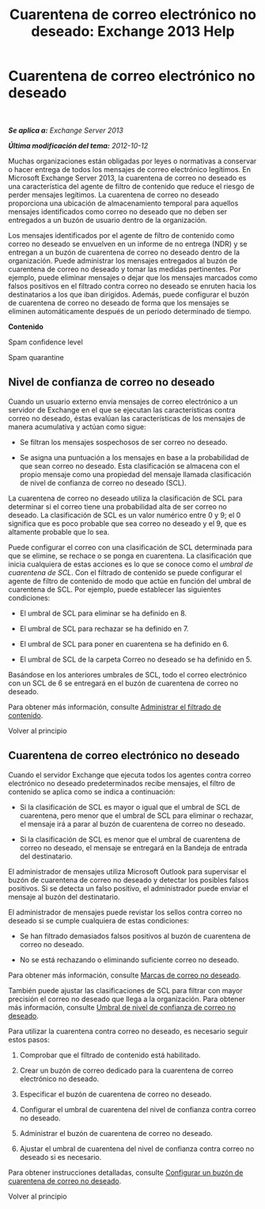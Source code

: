 ﻿---
title: 'Cuarentena de correo electrónico no deseado: Exchange 2013 Help'
TOCTitle: Cuarentena de correo electrónico no deseado
ms:assetid: 4535496f-de6a-43df-8e53-c9a97f65cccc
ms:mtpsurl: https://technet.microsoft.com/es-es/library/Aa997692(v=EXCHG.150)
ms:contentKeyID: 49895601
ms.date: 05/22/2018
mtps_version: v=EXCHG.150
ms.translationtype: MT
---

# Cuarentena de correo electrónico no deseado

 

_**Se aplica a:** Exchange Server 2013_

_**Última modificación del tema:** 2012-10-12_

Muchas organizaciones están obligadas por leyes o normativas a conservar o hacer entrega de todos los mensajes de correo electrónico legítimos. En Microsoft Exchange Server 2013, la cuarentena de correo no deseado es una característica del agente de filtro de contenido que reduce el riesgo de perder mensajes legítimos. La cuarentena de correo no deseado proporciona una ubicación de almacenamiento temporal para aquellos mensajes identificados como correo no deseado que no deben ser entregados a un buzón de usuario dentro de la organización.

Los mensajes identificados por el agente de filtro de contenido como correo no deseado se envuelven en un informe de no entrega (NDR) y se entregan a un buzón de cuarentena de correo no deseado dentro de la organización. Puede administrar los mensajes entregados al buzón de cuarentena de correo no deseado y tomar las medidas pertinentes. Por ejemplo, puede eliminar mensajes o dejar que los mensajes marcados como falsos positivos en el filtrado contra correo no deseado se enruten hacia los destinatarios a los que iban dirigidos. Además, puede configurar el buzón de cuarentena de correo no deseado de forma que los mensajes se eliminen automáticamente después de un periodo determinado de tiempo.

**Contenido**

Spam confidence level

Spam quarantine

## Nivel de confianza de correo no deseado

Cuando un usuario externo envía mensajes de correo electrónico a un servidor de Exchange en el que se ejecutan las características contra correo no deseado, éstas evalúan las características de los mensajes de manera acumulativa y actúan como sigue:

  - Se filtran los mensajes sospechosos de ser correo no deseado.

  - Se asigna una puntuación a los mensajes en base a la probabilidad de que sean correo no deseado. Esta clasificación se almacena con el propio mensaje como una propiedad del mensaje llamada clasificación de nivel de confianza de correo no deseado (SCL).

La cuarentena de correo no deseado utiliza la clasificación de SCL para determinar si el correo tiene una probabilidad alta de ser correo no deseado. La clasificación de SCL es un valor numérico entre 0 y 9; el 0 significa que es poco probable que sea correo no deseado y el 9, que es altamente probable que lo sea.

Puede configurar el correo con una clasificación de SCL determinada para que se elimine, se rechace o se ponga en cuarentena. La clasificación que inicia cualquiera de estas acciones es lo que se conoce como el *umbral de cuarentena de SCL*. Con el filtrado de contenido se puede configurar el agente de filtro de contenido de modo que actúe en función del umbral de cuarentena de SCL. Por ejemplo, puede establecer las siguientes condiciones:

  - El umbral de SCL para eliminar se ha definido en 8.

  - El umbral de SCL para rechazar se ha definido en 7.

  - El umbral de SCL para poner en cuarentena se ha definido en 6.

  - El umbral de SCL de la carpeta Correo no deseado se ha definido en 5.

Basándose en los anteriores umbrales de SCL, todo el correo electrónico con un SCL de 6 se entregará en el buzón de cuarentena de correo no deseado.

Para obtener más información, consulte [Administrar el filtrado de contenido](manage-content-filtering-exchange-2013-help.md).

Volver al principio

## Cuarentena de correo electrónico no deseado

Cuando el servidor Exchange que ejecuta todos los agentes contra correo electrónico no deseado predeterminados recibe mensajes, el filtro de contenido se aplica como se indica a continuación:

  - Si la clasificación de SCL es mayor o igual que el umbral de SCL de cuarentena, pero menor que el umbral de SCL para eliminar o rechazar, el mensaje irá a parar al buzón de cuarentena de correo no deseado.

  - Si la clasificación de SCL es menor que el umbral de cuarentena de correo no deseado, el mensaje se entregará en la Bandeja de entrada del destinatario.

El administrador de mensajes utiliza Microsoft Outlook para supervisar el buzón de cuarentena de correo no deseado y detectar los posibles falsos positivos. Si se detecta un falso positivo, el administrador puede enviar el mensaje al buzón del destinatario.

El administrador de mensajes puede revistar los sellos contra correo no deseado si se cumple cualquiera de estas condiciones:

  - Se han filtrado demasiados falsos positivos al buzón de cuarentena de correo no deseado.

  - No se está rechazando o eliminando suficiente correo no deseado.

Para obtener más información, consulte [Marcas de correo no deseado](anti-spam-stamps-exchange-2013-help.md).

También puede ajustar las clasificaciones de SCL para filtrar con mayor precisión el correo no deseado que llega a la organización. Para obtener más información, consulte [Umbral de nivel de confianza de correo no deseado](spam-confidence-level-threshold-exchange-2013-help.md).

Para utilizar la cuarentena contra correo no deseado, es necesario seguir estos pasos:

1.  Comprobar que el filtrado de contenido está habilitado.

2.  Crear un buzón de correo dedicado para la cuarentena de correo electrónico no deseado.

3.  Especificar el buzón de cuarentena de correo no deseado.

4.  Configurar el umbral de cuarentena del nivel de confianza contra correo no deseado.

5.  Administrar el buzón de cuarentena de correo no deseado.

6.  Ajustar el umbral de cuarentena del nivel de confianza contra correo no deseado si es necesario.

Para obtener instrucciones detalladas, consulte [Configurar un buzón de cuarentena de correo no deseado](configure-a-spam-quarantine-mailbox-exchange-2013-help.md).

Volver al principio

